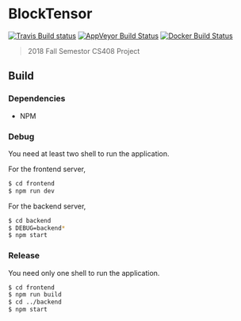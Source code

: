 # BlockTensor

[![Travis Build status](https://travis-ci.org/yunik1004/BlockTensor.svg?branch=master)](https://travis-ci.org/yunik1004/BlockTensor) [![AppVeyor Build Status](https://ci.appveyor.com/api/projects/status/dh9x31n45t7neiu6/branch/master?svg=true)](https://ci.appveyor.com/project/yunik1004/blocktensor) [![Docker Build Status](https://img.shields.io/docker/build/yunik1004/blocktensor.svg)](https://hub.docker.com/r/yunik1004/blocktensor)

> 2018 Fall Semestor CS408 Project

## Build

### Dependencies
- NPM

### Debug
You need at least two shell to run the application.

For the frontend server,
```bash
$ cd frontend
$ npm run dev
```

For the backend server,
```bash
$ cd backend
$ DEBUG=backend*
$ npm start
```

### Release
You need only one shell to run the application.

```bash
$ cd frontend
$ npm run build
$ cd ../backend
$ npm start
```
